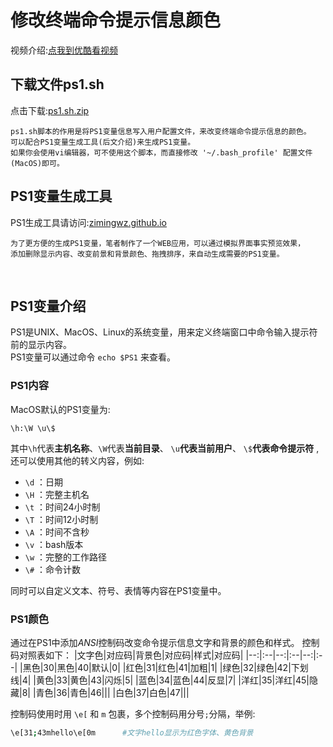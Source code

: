 # 修改终端命令提示信息颜色

视频介绍:[点我到优酷看视频](http://www.youku.com)

## 下载文件ps1.sh
点击下载:[ps1.sh.zip](https://github.com/zimingwz/macos_command/raw/master/03_terminal_set_color_ps1/ps1.sh.zip)

	ps1.sh脚本的作用是将PS1变量信息写入用户配置文件，来改变终端命令提示信息的颜色。
	可以配合PS1变量生成工具(后文介绍)来生成PS1变量。
	如果你会使用vi编辑器，可不使用这个脚本，而直接修改 '~/.bash_profile' 配置文件(MacOS)即可。 


## PS1变量生成工具
PS1生成工具请访问:[zimingwz.github.io](https://zimingwz.github.io/)

	为了更方便的生成PS1变量，笔者制作了一个WEB应用，可以通过模拟界面事实预览效果，
	添加删除显示内容、改变前景和背景颜色、拖拽排序，来自动生成需要的PS1变量。

<br>

## PS1变量介绍

PS1是UNIX、MacOS、Linux的系统变量，用来定义终端窗口中命令输入提示符前的显示内容。<br>
PS1变量可以通过命令 `echo $PS1` 来查看。

### PS1内容
MacOS默认的PS1变量为:

	\h:\W \u\$

其中`\h`代表**主机名称**、`\W`代表**当前目录**、 `\u`**代表当前用户**、 `\$`**代表命令提示符** ,还可以使用其他的转义内容，例如:

* `\d` ：日期
* `\H` ：完整主机名
* `\t` ：时间24小时制
* `\T` ：时间12小时制
* `\A` ：时间不含秒
* `\v` ：bash版本
* `\w` ：完整的工作路径
* `\#` ：命令计数

同时可以自定义文本、符号、表情等内容在PS1变量中。


### PS1颜色
通过在PS1中添加*ANSI*控制码改变命令提示信息文字和背景的颜色和样式。
控制码对照表如下：
|文字色|对应码|背景色|对应码|样式|对应码|
|--:|:--|--:|:--|--:|:--|
|黑色|30|黑色|40|默认|0|
|红色|31|红色|41|加粗|1|
|绿色|32|绿色|42|下划线|4|
|黄色|33|黄色|43|闪烁|5|
|蓝色|34|蓝色|44|反显|7|
|洋红|35|洋红|45|隐藏|8|
|青色|36|青色|46|||
|白色|37|白色|47|||

控制码使用时用 `\e[` 和 `m` 包裹，多个控制码用分号`;`分隔，举例:
```bash
\e[31;43mhello\e[0m      #文字hello显示为红色字体、黄色背景
```


















